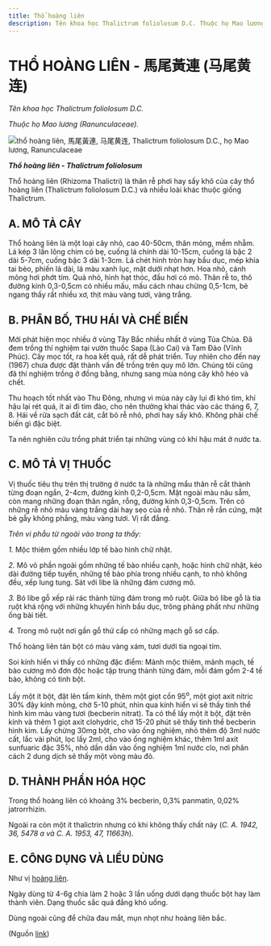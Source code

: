 ```yaml
---
title: Thổ hoàng liên
description: Tên khoa học Thalictrum foliolosum D.C. Thuộc họ Mao lương (Ranunculaceae). Thổ hoàng liên (Rhizoma Thalictri) là thân rễ phơi hay sấy khô của cây thổ hoàng liên (Thalictrum foliolosum D.C.) và nhiều loài khác thuộc giống Thalictrum.
---
```

# THỔ HOÀNG LIÊN - 馬尾黃連 (马尾黄连)

*Tên khoa học Thalictrum foliolosum D.C.*

*Thuộc họ Mao lương (Ranunculaceae).*

![thổ hoàng liên, 馬尾黃連, 马尾黄连, Thalictrum foliolosum D.C., họ Mao lương, Ranunculaceae](/imgs/do-tat-loi/ctvvtvn/tho-hoang-lien.jpg)

***Thổ hoàng liên - Thalictrum foliolosum***

Thổ hoàng liên (Rhizoma Thalictri) là thân rễ phơi hay sấy khô của cây thổ hoàng liên (Thalictrum foliolosum D.C.) và nhiều loài khác thuộc giống Thalictrum.

## A. MÔ TẢ CÂY

Thổ hoàng liên là một loại cây nhỏ, cao 40-50cm, thân mỏng, mềm nhẵm. Lá kép 3 lần lông chim có bẹ, cuống lá chính dài 10-15cm, cuống lá bậc 2 dài 5-7cm, cuống bậc 3 dài 1-3cm. Lá chét hình tròn hay bầu dục, mép khía tai bèo, phiến lá dài, lá màu xanh lục, mặt dưới nhạt hơn. Hoa nhỏ, cánh mỏng hơi phớt tím. Quả nhỏ, hình hạt thóc, đầu hơi có mỏ. Thân rễ to, thô đường kính 0,3-0,5cm có nhiều mấu, mấu cách nhau chừng 0,5-1cm, bẻ ngang thấy rất nhiều xơ, thịt màu vàng tươi, vàng trắng.

## B. PHÂN BỐ, THU HÁI VÀ CHẾ BIẾN

Mới phát hiện mọc nhiều ở vùng Tây Bắc nhiều nhất ở vùng Tủa Chùa. Đã đem trồng thí nghiệm tại vườn thuốc Sapa (Lào Cai) và Tam Đảo (Vĩnh Phúc). Cây mọc tốt, ra hoa kết quả, rất dễ phát triển. Tuy nhiên cho đến nay (1967) chưa được đặt thành vấn đề trồng trên quy mô lớn. Chúng tôi cũng đã thí nghiệm trồng ở đồng bằng, nhưng sang mùa nóng cây khô héo và chết.

Thu hoạch tốt nhất vào Thu Đông, nhưng vì mùa này cây lụi đi khó tìm, khí hậu lại rét quá, ít ai đi tìm đào, cho nên thường khai thác vào các tháng 6, 7, 8. Hái về rửa sạch đất cát, cắt bỏ rễ nhỏ, phơi hay sấy khô. Không phải chế biến gì đặc biệt.

Ta nên nghiên cứu trồng phát triển tại những vùng có khí hậu mát ở nước ta.

## C. MÔ TẢ VỊ THUỐC

Vị thuốc tiêu thụ trên thị trường ở nước ta là những mẩu thân rễ cắt thành từng đoạn ngắn, 2-4cm, đường kính 0,2-0,5cm. Mặt ngoài màu nâu sẫm, còn mang những đoạn thân ngắn, rỗng, đường kính 0,3-0,5cm. Trên có những rễ nhỏ màu vàng trắng dài hay sẹo của rễ nhỏ. Thân rễ rắn cứng, mặt bẻ gẫy không phẳng, màu vàng tươi. Vị rất đắng.

*Trên vi phẫu từ ngoài vào trong ta thấy:*

*1.* Mộc thiêm gồm nhiều lớp tế bào hình chữ nhật.

*2.* Mô vỏ phần ngoài gồm những tế bào nhiều cạnh, hoặc hình chữ nhật, kéo dài đường tiếp tuyến, những tế bào phía trong nhiều cạnh, to nhỏ không đều, xếp lung tung. Sát với libe là những đám cương mô.

*3.* Bó libe gỗ xếp rải rác thành từng đám trong mô ruột. Giữa bó libe gỗ là tia ruột khá rộng với những khuyến hình bầu dục, trông phảng phất như những ống bài tiết.

*4.* Trong mô ruột nơi gần gỗ thứ cấp có những mạch gỗ sơ cấp.

Thổ hoàng liên tán bột có màu vàng xám, tươi dưới tia ngoại tím.

Soi kính hiển vi thấy có những đặc điểm: Mảnh mộc thiêm, mảnh mạch, tế bào cương mô đơn độc hoặc tập trung thành từng đám, mỗi đám gồm 2-4 tế bào, không có tinh bột.

Lấy một ít bột, đặt lên tấm kính, thêm một giọt cồn 95<sup>o</sup>, một giọt axit nitric 30% đậy kính mỏng, chờ 5-10 phút, nhìn qua kính hiển vi sẽ thấy tinh thể hình kim màu vàng tươi (becberin nitrat). Ta có thể lấy một ít bột, đặt trên kính và thêm 1 giọt axit clohydric, chờ 15-20 phút sẽ thấy tinh thể becberin hình kim. Lấy chừng 30mg bột, cho vào ống nghiệm, nhỏ thêm độ 3ml nước cất, lắc vài phút, lọc lấy 2ml, cho vào ống nghiệm khác, thêm 1ml axit sunfuaric đặc 35%, nhỏ dần dần vào ống nghiệm 1ml nước clo, nơi phân cách 2 dung dịch sẽ thấy một vòng màu đỏ.

## D. THÀNH PHẦN HÓA HỌC

Trong thổ hoàng liên có khoảng 3% becberin, 0,3% panmatin, 0,02% jatrorrhizin.

Ngoài ra còn một ít thalictrin nhưng có khi không thấy chất này (*C. A. 1942, 36, 5478 a và C. A. 1953, 47, 11663h*).

## E. CÔNG DỤNG VÀ LIỀU DÙNG

Như vị [hoàng liên](/nhung-cay-thuoc-va-vi-thuoc-viet-nam/ket-qua-tra-cuu/hoang-lien).

Ngày dùng từ 4-6g chia làm 2 hoặc 3 lần uống dưới dạng thuốc bột hay làm thành viên. Dạng thuốc sắc quá đắng khó uống.

Dùng ngoài cũng để chữa đau mắt, mụn nhọt như hoàng liên bắc.

(Nguồn <a href="http://www.thuocvuonnha.com/nhung-cay-thuoc-va-vi-thuoc-viet-nam/ket-qua-tra-cuu/tho-hoang-lien" target="_blank">link</a>)

